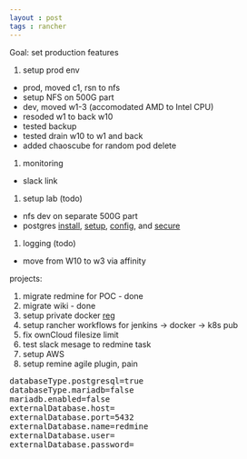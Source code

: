 ```yaml
---
layout : post
tags : rancher	
---
```


Goal:  set production features

1. setup prod env
 - prod, moved c1, rsn to nfs
 - setup NFS on 500G part
 - dev, moved w1-3 (accomodated AMD to Intel CPU) 
 - resoded w1 to back w10
 - tested backup
 - tested drain w10 to w1 and back
 - added chaoscube for random pod delete
1. monitoring
 - slack link
1. setup lab (todo)
 - nfs dev on separate 500G part
 - postgres [install](https://en.opensuse.org/SDB:PostgreSQL), [setup](https://thebuild.com/presentations/not-your-job-pgconf-us-2017.pdf), [config](https://www.digitalocean.com/community/tutorials/how-to-install-and-use-postgresql-on-ubuntu-18-04), and [secure](http://www.project-open.com/en/howto-postgresql-port-secure-remote-access)
1. logging (todo)
 - move from W10 to w3 via affinity 

projects:

1. migrate redmine for POC - done
1. migrate wiki - done
1. setup private docker [reg](https://docs.docker.com/registry/deploying/)
1. setup rancher workflows for jenkins -> docker -> k8s pub
1. fix ownCloud filesize limit
1. test slack mesage to redmine task
1. setup AWS
1. setup remine agile plugin, pain

<pre>
databaseType.postgresql=true	 	
databaseType.mariadb=false	 	
mariadb.enabled=false
externalDatabase.host=
externalDatabase.port=5432
externalDatabase.name=redmine	 	
externalDatabase.user=
externalDatabase.password=
</pre>
